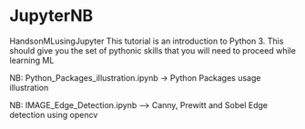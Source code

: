 # JupyterNB
HandsonMLusingJupyter
This tutorial is an introduction to Python 3. This should give you the set of pythonic skills that you will need to proceed while learning ML


NB: Python_Packages_illustration.ipynb -> Python Packages usage illustration


NB: IMAGE_Edge_Detection.ipynb --> Canny, Prewitt and Sobel Edge detection using opencv
